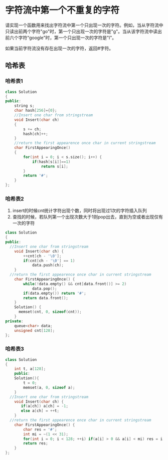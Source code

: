# 字符流中第一个不重复的字符

请实现一个函数用来找出字符流中第一个只出现一次的字符。例如，当从字符流中只读出前两个字符"go"时，第一个只出现一次的字符是"g"。当从该字符流中读出前六个字符“google"时，第一个只出现一次的字符是"l"。

如果当前字符流没有存在出现一次的字符，返回#字符。

## 哈希表

### 哈希表1

```cpp
class Solution
{
public:
    string s;
    char hash[256]={0};
    //Insert one char from stringstream
    void Insert(char ch)
    {
        s += ch;
        hash[ch]++;
    }
    //return the first appearence once char in current stringstream
    char FirstAppearingOnce()
    {
        for(int i = 0; i < s.size(); i++) {
            if(hash[s[i]]==1)
                return s[i];
        }
        return '#';
    }
};
```

### 哈希表2

1. insert的时候cnt统计字符出现个数，同时将出现过1次的字符插入队列    
2. 查找的时候，若队列第一个出现次数大于1则pop出去，直到为空或者出现仅有一次的字符

```cpp
class Solution
{
public:
  //Insert one char from stringstream
    void Insert(char ch) {  
        ++cnt[ch - '\0'];
        if(cnt[ch - '\0'] == 1)
            data.push(ch);
    }
  //return the first appearence once char in current stringstream
    char FirstAppearingOnce() {
        while(!data.empty() && cnt[data.front()] >= 2) 
            data.pop();
        if(data.empty()) return '#';
        return data.front();
    }
    Solution() {
      memset(cnt, 0, sizeof(cnt));    
    }
private:
    queue<char> data;
    unsigned cnt[128];
};
```

### 哈希表3

```cpp
class Solution
{
    int t, a[128];
    public:
    Solution(){
        t = 0;
        memset(a, 0, sizeof a);
    }
  //Insert one char from stringstream
    void Insert(char ch) {
       if(a[ch]) a[ch] = -1;
       else a[ch] = ++t;
    }
  //return the first appearence once char in current stringstream
    char FirstAppearingOnce() {
        char res = '#';
        int mi = ~(1 << 31);
        for(int i = 0; i < 128; ++i) if(a[i] > 0 && a[i] < mi) res = i, mi = a[i];
        return res;
    }
};
```
